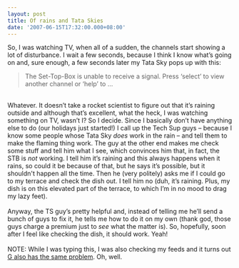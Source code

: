 ```yaml
---
layout: post
title: Of rains and Tata Skies
date: '2007-06-15T17:32:00.000+08:00'
---
```


So, I was watching TV, when all of a sudden, the channels start showing a lot of disturbance. I wait a few seconds, because I think I know what’s going on and, sure enough, a few seconds later my Tata Sky pops up with this:<br />
<blockquote class="excerpt">The Set-Top-Box is unable to receive a signal. Press ‘select’ to view another channel or ‘help’ to ...</blockquote><br />
Whatever. It doesn’t take a rocket scientist to figure out that it’s raining outside and although that’s excellent, what the heck, I was watching something on TV, wasn’t I? So I decide. Since I basically don’t have anything else to do (our holidays just started!) I call up the Tech Sup guys – because I know some people whose Tata Sky <span style="font-style:italic;">does</span> work in the rain – and tell them to make the flaming thing work. The guy at the other end makes me check some stuff and tell him what I see, which convinces him that, in fact, the STB is <span style="font-style:italic;">not</span> working. I tell him it’s raining and this always happens when it rains, so could it be because of that, but he says it’s possible, but it shouldn't happen all the time. Then he (very politely) asks me if I could go to my terrace and check the dish out. I tell him no (duh, it’s raining. Plus, my dish is on this elevated part of the terrace, to which I’m in no mood to drag my lazy feet).<br /><br />Anyway, the TS guy’s pretty helpful and, instead of telling me he’ll send a bunch of guys to fix it, he tells me how to do it on my own (thank god, those guys charge a premium just to <span style="font-style:italic;">see</span> what the matter is). So, hopefully, soon after I feel like checking the dish, it should work. Yeah!<br /><br />NOTE: While I was typing this, I was also checking my feeds and it turns out <a href="http://gudiblog.blogspot.com/2007/06/just-thought.html">G also has the same problem</a>. Oh, well.
